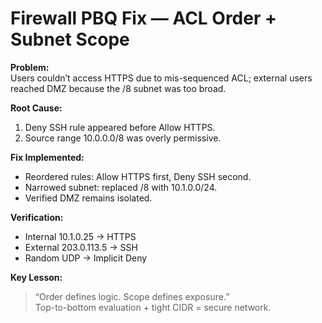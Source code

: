 # Firewall PBQ Fix — ACL Order + Subnet Scope

**Problem:**  
Users couldn’t access HTTPS due to mis-sequenced ACL; external users reached DMZ because the /8 subnet was too broad.

**Root Cause:**  
1. Deny SSH rule appeared before Allow HTTPS.  
2. Source range 10.0.0.0/8 was overly permissive.

**Fix Implemented:**  
- Reordered rules: Allow HTTPS first, Deny SSH second.  
- Narrowed subnet: replaced /8 with 10.1.0.0/24.  
- Verified DMZ remains isolated.

**Verification:**  
- Internal 10.1.0.25 → HTTPS  
- External 203.0.113.5 → SSH 
- Random UDP → Implicit Deny 

**Key Lesson:**  
> “Order defines logic. Scope defines exposure.”  
Top-to-bottom evaluation + tight CIDR = secure network.
